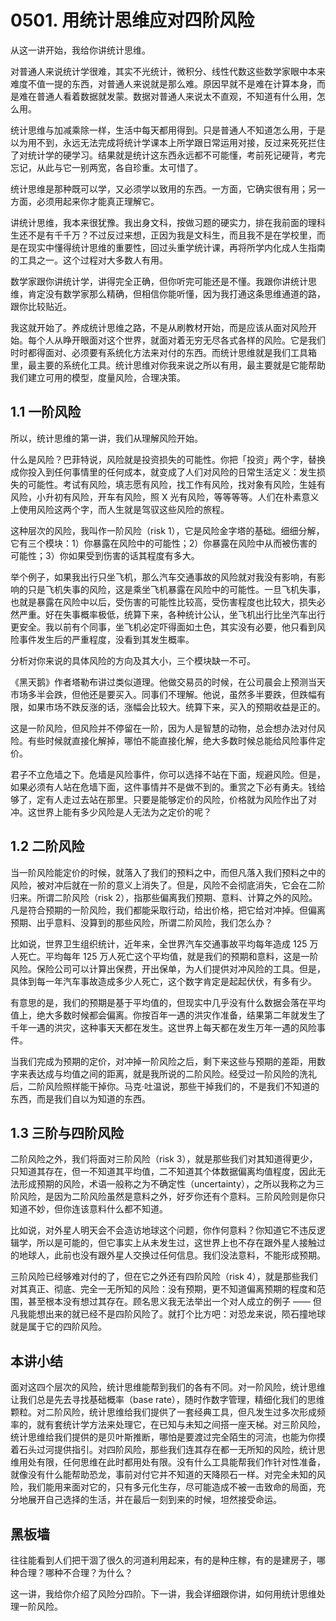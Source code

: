# 0501. 用统计思维应对四阶风险

从这一讲开始，我给你讲统计思维。

对普通人来说统计学很难，其实不光统计，微积分、线性代数这些数学家眼中本来难度不值一提的东西，对普通人来说就是那么难。原因早就不是难在计算本身，而是难在普通人看着数据就发蒙。数据对普通人来说太不直观，不知道有什么用，怎么用。

统计思维与加减乘除一样，生活中每天都用得到。只是普通人不知道怎么用，于是以为用不到，永远无法完成将统计学课本上所学跟日常运用对接，反过来死死拦住了对统计学的硬学习。结果就是统计这东西永远都不可能懂，考前死记硬背，考完忘记，从此与它一别两宽，各自珍重。太可惜了。

统计思维是那种既可以学，又必须学以致用的东西。一方面，它确实很有用；另一方面，必须用起来你才能真正理解它。

讲统计思维，我本来很犹豫。我出身文科，按做习题的硬实力，排在我前面的理科生还不是有千千万？不过反过来想，正因为我是文科生，而且我不是在学校里，而是在现实中懂得统计思维的重要性，回过头重学统计课，再将所学内化成人生指南的工具之一。这个过程对大多数人有用。

数学家跟你讲统计学，讲得完全正确，但你听完可能还是不懂。我跟你讲统计思维，肯定没有数学家那么精确，但相信你能听懂，因为我打通这条思维通道的路，跟你比较贴近。

我这就开始了。养成统计思维之路，不是从刷教材开始，而是应该从面对风险开始。每个人从睁开眼面对这个世界，就面对着无穷无尽各式各样的风险。它是我们时时都得面对、必须要有系统化方法来对付的东西。而统计思维就是我们工具箱里，最主要的系统化工具。统计思维对你我来说之所以有用，最主要就是它能帮助我们建立可用的模型，度量风险，合理决策。

## 1.1 一阶风险

所以，统计思维的第一讲，我们从理解风险开始。

什么是风险？巴菲特说，风险就是投资损失的可能性。你把「投资」两个字，替换成你投入到任何事情里的任何成本，就变成了人们对风险的日常生活定义：发生损失的可能性。考试有风险，填志愿有风险，找工作有风险，找对象有风险，生娃有风险，小升初有风险，开车有风险，照 X 光有风险，等等等等。人们在朴素意义上使用风险这两个字，而人生就是驾驭这些风险的旅程。

这种层次的风险，我叫作一阶风险（risk 1），它是风险金字塔的基础。细细分解，它有三个模块：1）你暴露在风险中的可能性；2）你暴露在风险中从而被伤害的可能性；3）你如果受到伤害的话其程度有多大。

举个例子，如果我出行只坐飞机，那么汽车交通事故的风险就对我没有影响，有影响的只是飞机失事的风险，这是乘坐飞机暴露在风险中的可能性。一旦飞机失事，也就是暴露在风险中以后，受伤害的可能性比较高，受伤害程度也比较大，损失必然严重。好在失事概率极低，统算下来，各种统计公认，坐飞机出行比坐汽车出行更安全。我以前有个同事，坐飞机必定吓得面如土色，其实没有必要，他只看到风险事件发生后的严重程度，没看到其发生概率。

分析对你来说的具体风险的方向及其大小，三个模块缺一不可。

《黑天鹅》作者塔勒布讲过类似道理。他做交易员的时候，在公司晨会上预测当天市场多半会跌，但他还是要买入。同事们不理解。他说，虽然多半要跌，但跌幅有限，如果市场不跌反涨的话，涨幅会比较大。统算下来，买入的预期收益是正的。

这是一阶风险，但风险并不停留在一阶，因为人是智慧的动物，总会想办法对付风险。有些时候就直接化解掉，哪怕不能直接化解，绝大多数时候总能给风险事件定价。

君子不立危墙之下。危墙是风险事件，你可以选择不站在下面，规避风险。但是，如果必须有人站在危墙下面，这件事情并不是做不到的。重赏之下必有勇夫。钱给够了，定有人走过去站在那里。只要是能够定价的风险，价格就为风险作出了对冲。这世界上能有多少风险是人无法为之定价的呢？

## 1.2 二阶风险

当一阶风险能定价的时候，就落入了我们的预料之中，而但凡落入我们预料之中的风险，被对冲后就在一阶的意义上消失了。但是，风险不会彻底消失，它会在二阶归来。所谓二阶风险（risk 2），指那些偏离我们预期、意料、计算之外的风险。凡是符合预期的一阶风险，我们都能采取行动，给出价格，把它给对冲掉。但偏离预期、出乎意料、没算到的那些风险，所谓二阶风险，我们怎么办？

比如说，世界卫生组织统计，近年来，全世界汽车交通事故平均每年造成 125 万人死亡。平均每年 125 万人死亡这个平均值，就是我们的预期和意料，这是一阶风险。保险公司可以计算出保费，开出保单，为人们提供对冲风险的工具。但是，具体到每一年汽车事故造成多少人死亡，这个数字肯定是起起伏伏，有多有少。

有意思的是，我们的预期是基于平均值的，但现实中几乎没有什么数据会落在平均值上，绝大多数时候都会偏离。你按百年一遇的洪灾作准备，结果第二年就发生了千年一遇的洪灾，这种事天天都在发生。这世界上每天都在发生万年一遇的风险事件。

当我们完成为预期的定价，对冲掉一阶风险之后，剩下来这些与预期的差距，用数字来表达成与均值之间的距离，就是我所说的二阶风险。经受过一阶风险的洗礼后，二阶风险照样能干掉你。马克·吐温说，那些干掉我们的，不是我们不知道的东西，而是我们自以为知道的东西。

## 1.3 三阶与四阶风险

二阶风险之外，我们将面对三阶风险（risk 3），就是那些我们对其知道得更少，只知道其存在，但一不知道其平均值，二不知道其个体数据偏离均值程度，因此无法形成预期的风险，术语一般称之为不确定性（uncertainty），之所以我称之为三阶风险，是因为二阶风险虽然是意料之外，好歹你还有个意料。三阶风险则是你只知道不妙，但你连该意料什么都不知道。

比如说，对外星人明天会不会造访地球这个问题，你作何意料？你知道它不违反逻辑学，所以是可能的，但它事实上从未发生过，这世界上也不存在跟外星人接触过的地球人，此前也没有跟外星人交换过任何信息。我们没法意料，不能形成预期。

三阶风险已经够难对付的了，但在它之外还有四阶风险（risk 4），就是那些我们对其真正、彻底、完全一无所知的风险：没有预期，更不知道偏离预期的程度和范围，甚至根本没有想过其存在。顾名思义我无法举出一个对人成立的例子 —— 但凡我能想出来的就已经不是四阶风险了。就打个比方吧：对恐龙来说，陨石撞地球就是属于它的四阶风险。

## 本讲小结

面对这四个层次的风险，统计思维能帮到我们的各有不同。对一阶风险，统计思维让我们总是先去寻找基础概率（base rate），随时作数字管理，精细化我们的思维颗粒。对二阶风险，统计思维给我们提供了一套经典工具，但凡发生过多次形成频率的，就有套统计学方法来处理它，在已知与未知之间搭一座天梯。对三阶风险，统计思维给我们提供的是贝叶斯推断，哪怕是要渡过完全陌生的河流，也能为你摸着石头过河提供指引。对四阶风险，那些我们连其存在都一无所知的风险，统计思维用处有限，任何思维在此时都用处有限。没有什么工具能帮我们作针对性准备，就像没有什么能帮助恐龙，事前对付它并不知道的天降陨石一样。对完全未知的风险，我们能用来面对它的，只有多元化生存，尽可能造成不被一击致命的局面，充分地展开自己选择的生活，并在最后一刻到来的时候，坦然接受命运。

## 黑板墙

往往能看到人们把干涸了很久的河道利用起来，有的是种庄稼，有的是建房子，哪种合理？哪种不合理？为什么？

这一讲，我给你介绍了风险分四阶。下一讲，我会详细跟你讲，如何用统计思维处理一阶风险。


